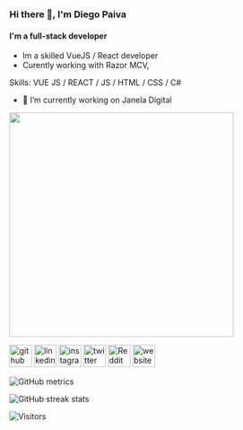 ### Hi there 👋, I'm **Diego Paiva**
#### I'm a **full-stack** developer

- Im a skilled VueJS / React developer 
- Curently working with Razor MCV,

Skills: VUE JS / REACT / JS / HTML / CSS / C#

- 🔭 I’m currently working on Janela Digital 

<img
     width="400"
  src="https://cr-ss-service.azurewebsites.net/api/ScreenShot?widget=summary&username=beckerin&badges=3&show-avatar=false&style=--header-bg-color:%23000;--border-radius:10px"
/>

[<img src='https://cdn.jsdelivr.net/npm/simple-icons@3.0.1/icons/github.svg' alt='github' height='40'>](https://github.com/beckerin)  [<img src='https://cdn.jsdelivr.net/npm/simple-icons@3.0.1/icons/linkedin.svg' alt='linkedin' height='40'>](https://www.linkedin.com/in/d-paiva/)  [<img src='https://cdn.jsdelivr.net/npm/simple-icons@3.0.1/icons/instagram.svg' alt='instagram' height='40'>](https://www.instagram.com/d.paiva_/)  [<img src='https://cdn.jsdelivr.net/npm/simple-icons@3.0.1/icons/twitter.svg' alt='twitter' height='40'>](https://twitter.com/_brpaiva)  [<img src='https://cdn.jsdelivr.net/npm/simple-icons@3.0.1/icons/reddit.svg' alt='Reddit' height='40'>](https://www.reddit.com/user/beckerin)  [<img src='https://cdn.jsdelivr.net/npm/simple-icons@3.0.1/icons/icloud.svg' alt='website' height='40'>](https://paivadiego.com.br)  


![GitHub metrics](https://metrics.lecoq.io/beckerin)  



![GitHub streak stats](https://github-readme-streak-stats.herokuapp.com/?user=beckerin)  

<img alt="Visitors" src="https://visitor-badge.glitch.me/badge?page_id=beckerin.visitor-badge">
